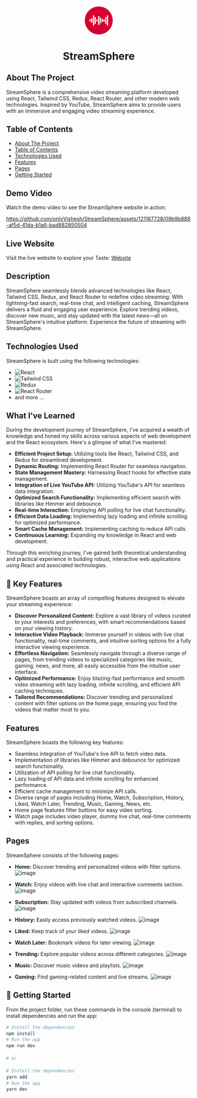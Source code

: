 <p align="center"><img src="./public/StreamSphere.svg" width="15%" background="transparent"/></p>
<h1 align="center">StreamSphere</h1>

## About The Project

StreamSphere is a comprehensive video streaming platform developed using React, Tailwind CSS, Redux, React Router, and other modern web technologies. Inspired by YouTube, StreamSphere aims to provide users with an immersive and engaging video streaming experience.

## Table of Contents

- [About The Project](#about-the-project)
- [Table of Contents](#table-of-contents)
- [Technologies Used](#technologies-used)
- [Features](#features)
- [Pages](#pages)
- [Getting Started](#-getting-started)

## Demo Video

Watch the demo video to see the StreamSphere website in action: 


https://github.com/onlyVishesh/StreamSphere/assets/121187728/09b9b888-af5d-41da-b1a6-bad882850504



## Live Website

Visit the live website to explore your Taste: [Website](https://stream-sphere-five.vercel.app/)

## Description

StreamSphere seamlessly blends advanced technologies like React, Tailwind CSS, Redux, and React Router to redefine video streaming. With lightning-fast search, real-time chat, and intelligent caching, StreamSphere delivers a fluid and engaging user experience. Explore trending videos, discover new music, and stay updated with the latest news—all on StreamSphere's intuitive platform. Experience the future of streaming with StreamSphere.

## Technologies Used

StreamSphere is built using the following technologies:

- ![React](https://shields.io/badge/react-black?logo=react&style=for-the-badge)
- ![Tailwind CSS](https://img.shields.io/badge/Tailwind_CSS-38B2AC?style=for-the-badge&logo=tailwind-css&logoColor=white)
- ![Redux](https://img.shields.io/badge/Redux-593D88?style=for-the-badge&logo=redux&logoColor=white)
- ![React Router](https://img.shields.io/badge/React_Router-CA4245?style=for-the-badge&logo=react-router&logoColor=white)
- and more ...

## What I've Learned

During the development journey of StreamSphere, I've acquired a wealth of knowledge and honed my skills across various aspects of web development and the React ecosystem. Here's a glimpse of what I've mastered:

- **Efficient Project Setup:** Utilizing tools like React, Tailwind CSS, and Redux for streamlined development.
- **Dynamic Routing:** Implementing React Router for seamless navigation.
- **State Management Mastery:** Harnessing React hooks for effective state management.
- **Integration of Live YouTube API:** Utilizing YouTube's API for seamless data integration.
- **Optimized Search Functionality:** Implementing efficient search with libraries like Himmer and debounce.
- **Real-time Interaction:** Employing API polling for live chat functionality.
- **Efficient Data Loading:** Implementing lazy loading and infinite scrolling for optimized performance.
- **Smart Cache Management:** Implementing caching to reduce API calls.
- **Continuous Learning:** Expanding my knowledge in React and web development.

Through this enriching journey, I've gained both theoretical understanding and practical experience in building robust, interactive web applications using React and associated technologies.


## 🚀 Key Features

StreamSphere boasts an array of compelling features designed to elevate your streaming experience:

- **Discover Personalized Content:** Explore a vast library of videos curated to your interests and preferences, with smart recommendations based on your viewing history.
- **Interactive Video Playback:** Immerse yourself in videos with live chat functionality, real-time comments, and intuitive sorting options for a fully interactive viewing experience.
- **Effortless Navigation:** Seamlessly navigate through a diverse range of pages, from trending videos to specialized categories like music, gaming, news, and more, all easily accessible from the intuitive user interface.
- **Optimized Performance:** Enjoy blazing-fast performance and smooth video streaming with lazy loading, infinite scrolling, and efficient API caching techniques.
- **Tailored Recommendations:** Discover trending and personalized content with filter options on the home page, ensuring you find the videos that matter most to you.


## Features

StreamSphere boasts the following key features:

- Seamless integration of YouTube's live API to fetch video data.
- Implementation of libraries like Himmer and debounce for optimized search functionality.
- Utilization of API polling for live chat functionality.
- Lazy loading of API data and infinite scrolling for enhanced performance.
- Efficient cache management to minimize API calls.
- Diverse range of pages including Home, Watch, Subscription, History, Liked, Watch Later, Trending, Music, Gaming, News, etc.
- Home page features filter buttons for easy video sorting.
- Watch page includes video player, dummy live chat, real-time comments with replies, and sorting options.

## Pages

StreamSphere consists of the following pages:

- **Home:** Discover trending and personalized videos with filter options.
![image](https://github.com/onlyVishesh/StreamSphere/assets/121187728/8340d511-5ac4-43cf-8a88-f724771dee09)

- **Watch:** Enjoy videos with live chat and interactive comments section.
![image](https://github.com/onlyVishesh/StreamSphere/assets/121187728/6f7142cd-9818-40b6-8ab9-bf55c3cadbfe)

- **Subscription:** Stay updated with videos from subscribed channels.
![image](https://github.com/onlyVishesh/StreamSphere/assets/121187728/3f009115-5c69-4ac6-b33a-af7f02167521)

- **History:** Easily access previously watched videos.
![image](https://github.com/onlyVishesh/StreamSphere/assets/121187728/c9e60ab8-ed37-4a51-b264-c3b25b697301)

- **Liked:** Keep track of your liked videos.
![image](https://github.com/onlyVishesh/StreamSphere/assets/121187728/0fb2b377-b858-4549-9c2b-3b7c3a95d879)

- **Watch Later:** Bookmark videos for later viewing.
![image](https://github.com/onlyVishesh/StreamSphere/assets/121187728/f0877fb1-8872-449c-82cc-c64dc17fa791)

- **Trending:** Explore popular videos across different categories.
![image](https://github.com/onlyVishesh/StreamSphere/assets/121187728/d6d14e73-79cf-4774-a059-915ae243b1f8)

- **Music:** Discover music videos and playlists.
![image](https://github.com/onlyVishesh/StreamSphere/assets/121187728/2a84d212-b210-4a71-bb89-d8b7530df775)

- **Gaming:** Find gaming-related content and live streams.
![image](https://github.com/onlyVishesh/StreamSphere/assets/121187728/1289fb1b-ce33-42c3-ac70-cccf3949c427)


## 🌟 Getting Started

From the project folder, run these commands in the console (terminal) to install dependencies and run the app:

```bash
# Install the dependencies
npm install
# Run the app
npm run dev

# or

# Install the dependencies
yarn add
# Run the app
yarn dev
```
